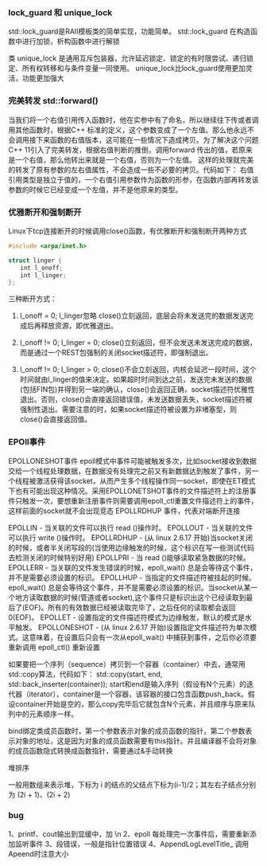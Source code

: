 

### lock_guard 和 unique_lock
std::lock_guard是RAII模板类的简单实现，功能简单。
std::lock_guard 在构造函数中进行加锁，析构函数中进行解锁

类 unique_lock 是通用互斥包装器，允许延迟锁定、锁定的有时限尝试、递归锁定、所有权转移和与条件变量一同使用。
unique_lock比lock_guard使用更加灵活，功能更加强大

### 完美转发 std::forward()
当我们将一个右值引用传入函数时，他在实参中有了命名，所以继续往下传或者调用其他函数时，根据C++ 标准的定义，这个参数变成了一个左值。那么他永远不会调用接下来函数的右值版本，这可能在一些情况下造成拷贝。为了解决这个问题 C++ 11引入了完美转发，根据右值判断的推倒，调用forward 传出的值，若原来是一个右值，那么他转出来就是一个右值，否则为一个左值。
这样的处理就完美的转发了原有参数的左右值属性，不会造成一些不必要的拷贝。代码如下：
右值引用类型是独立于值的，一个右值引用参数作为函数的形参，在函数内部再转发该参数的时候它已经变成一个左值，并不是他原来的类型。

### 优雅断开和强制断开
Linux下tcp连接断开的时候调用close()函数，有优雅断开和强制断开两种方式
```C
#include <arpa/inet.h>

struct linger {
　　int l_onoff;
　　int l_linger;
};
```
三种断开方式：
1. l_onoff = 0; l_linger忽略
close()立刻返回，底层会将未发送完的数据发送完成后再释放资源，即优雅退出。

2. l_onoff != 0; l_linger = 0;
close()立刻返回，但不会发送未发送完成的数据，而是通过一个REST包强制的关闭socket描述符，即强制退出。

3. l_onoff != 0; l_linger > 0;
close()不会立刻返回，内核会延迟一段时间，这个时间就由l_linger的值来决定。如果超时时间到达之前，发送完未发送的数据(包括FIN包)并得到另一端的确认，close()会返回正确，socket描述符优雅性退出。否则，close()会直接返回错误值，未发送数据丢失，socket描述符被强制性退出。需要注意的时，如果socket描述符被设置为非堵塞型，则close()会直接返回值。

###  EPOll事件
EPOLLONESHOT事件
epoll模式中事件可能被触发多次，比如socket接收到数据交给一个线程处理数据，在数据没有处理完之前又有新数据达到触发了事件，另一个线程被激活获得该socket，从而产生多个线程操作同一socket，即使在ET模式下也有可能出现这种情况。采用EPOLLONETSHOT事件的文件描述符上的注册事件只触发一次，要想重新注册事件则需要调用epoll_ctl重置文件描述符上的事件，这样前面的socket就不会出现竞态
EPOLLRDHUP 事件，代表对端断开连接

EPOLLIN - 当关联的文件可以执行 read ()操作时。
EPOLLOUT - 当关联的文件可以执行 write ()操作时。
EPOLLRDHUP - (从 linux 2.6.17 开始)当socket关闭的时候，或者半关闭写段的(当使用边缘触发的时候，这个标识在写一些测试代码去检测关闭的时候特别好用)
EPOLLPRI - 当 read ()能够读取紧急数据的时候。
EPOLLERR - 当关联的文件发生错误的时候，epoll_wait() 总是会等待这个事件，并不是需要必须设置的标识。
EPOLLHUP - 当指定的文件描述符被挂起的时候。epoll_wait() 总是会等待这个事件，并不是需要必须设置的标识。当socket从某一个地方读取数据的时候(管道或者socket),这个事件只是标识出这个已经读取到最后了(EOF)。所有的有效数据已经被读取完毕了，之后任何的读取都会返回0(EOF)。
EPOLLET - 设置指定的文件描述符模式为边缘触发，默认的模式是水平触发。
EPOLLONESHOT - (从 linux 2.6.17 开始)设置指定文件描述符为单次模式。这意味着，在设置后只会有一次从epoll_wait() 中捕获到事件，之后你必须要重新调用 epoll_ctl() 重新设置


如果要把一个序列（sequence）拷贝到一个容器（container）中去，通常用std::copy算法，代码如下：
std::copy(start, end, std::back_inserter(container));
start和end是输入序列（假设有N个元素）的迭代器（iterator），container是一个容器，该容器的接口包含函数push_back。假设container开始是空的，那么copy完毕后它就包含N个元素，并且顺序与原来队列中的元素顺序一样。

bind绑定类成员函数时，第一个参数表示对象的成员函数的指针，第二个参数表示对象的地址，这是因为对象的成员函数需要有this指针。并且编译器不会将对象的成员函数隐式转换成函数指针，需要通过&手动转换


堆排序

一般用数组来表示堆，下标为 i 的结点的父结点下标为(i-1)/2；其左右子结点分别为 (2i + 1)、(2i + 2)

### bug

1、printf、cout输出到显缓中，加 \n
2、epoll 每处理完一次事件后，需要重新添加监听事件
3、段错误，一般是指针位置错误
4、AppendLogLevelTitle_ 调用Apeend时注意大小
